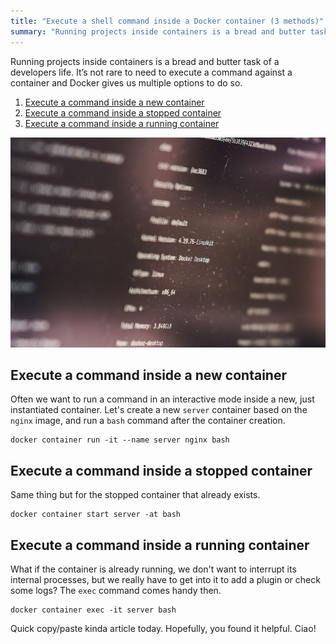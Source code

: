 ```yaml
---
title: "Execute a shell command inside a Docker container (3 methods)"
summary: "Running projects inside containers is a bread and butter task of a developers life. It’s not rare to need to execute a command against a container and Docker gives us multiple options to do so."
---
```


Running projects inside containers is a bread and butter task of a developers life. It’s not rare to need to execute a command against a container and Docker gives us multiple options to do so.

1. [Execute a command inside a new container](#execute-a-command-inside-a-new-container)
2. [Execute a command inside a stopped container](#execute-a-command-inside-a-stopped-container)
3. [Execute a command inside a running container](#execute-a-command-inside-a-running-container)

![Output of Docker info command](2020-08-02-1.jpg)

## Execute a command inside a new container

Often we want to run a command in an interactive mode inside a new, just instantiated container. Let's create a new `server` container based on the `nginx` image, and run a `bash` command after the container creation.

```
docker container run -it --name server nginx bash
```

## Execute a command inside a stopped container

Same thing but for the stopped container that already exists.

```
docker container start server -at bash
```

## Execute a command inside a running container

What if the container is already running, we don't want to interrupt its internal processes, but we really have to get into it to add a plugin or check some logs? The `exec` command comes handy then.

```
docker container exec -it server bash
```

Quick copy/paste kinda article today. Hopefully, you found it helpful. Ciao!
